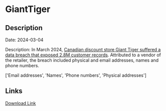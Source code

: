 # GiantTiger

## Description

Date: 2024-03-04

Description:
In March 2024, <a href="https://cybernews.com/news/giant-tiger-customers-exposed/#google_vignette" target="_blank" rel="noopener">Canadian discount store Giant Tiger suffered a data breach that exposed 2.8M customer records</a>. Attributed to a vendor of the retailer, the breach included physical and email addresses, names and phone numbers.


['Email addresses', 'Names', 'Phone numbers', 'Physical addresses']

## Links

[Download Link](https://link-to.net/1229997/584.5488862492908/dynamic/?r=aHR0cHM6Ly93d3cubWVkaWFmaXJlLmNvbS92aWV3L1RUNFc3bGFlc1ljMnRURC9naWFudHRpZ2VyLmNvbS9maWxl)